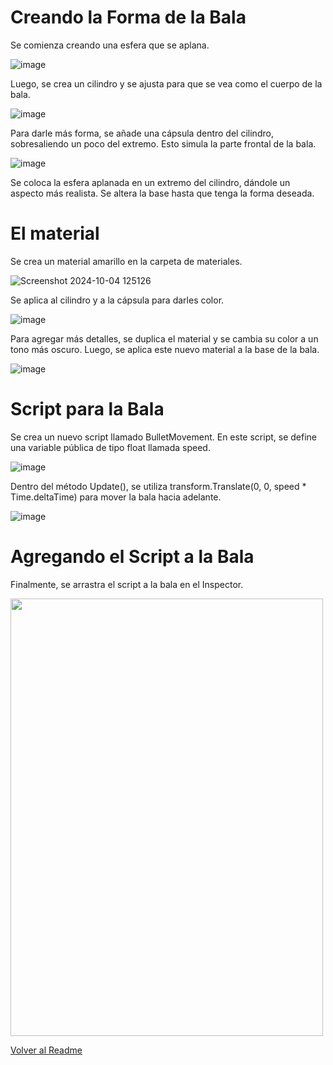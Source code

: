 # Creando la Forma de la Bala
Se comienza creando una esfera que se aplana. 

![image](https://github.com/user-attachments/assets/544d9080-beba-400f-bc0f-49be08c730e4)

Luego, se crea un cilindro y se ajusta para que se vea como el cuerpo de la bala. 

![image](https://github.com/user-attachments/assets/31167a94-5a55-4147-97f4-dcd5ff442873)


Para darle más forma, se añade una cápsula dentro del cilindro, sobresaliendo un poco del extremo.
Esto simula la parte frontal de la bala.

![image](https://github.com/user-attachments/assets/2177759f-ee77-4a94-8a0a-4c75ee51e942)


Se coloca la esfera aplanada en un extremo del cilindro, dándole un aspecto más realista. Se altera la base hasta que tenga la forma deseada.

# El material
Se crea un material amarillo en la carpeta de materiales. 

![Screenshot 2024-10-04 125126](https://github.com/user-attachments/assets/08e5a30d-413f-430b-9ff3-44124f0dfc31)

Se aplica al cilindro y a la cápsula para darles color.

![image](https://github.com/user-attachments/assets/05172709-8561-405a-8d7c-ce958ba8e644)

Para agregar más detalles, se duplica el material y se cambia su color a un tono más oscuro.
Luego, se aplica este nuevo material a la base de la bala.

![image](https://github.com/user-attachments/assets/ead202fd-080c-444f-b7e4-22feb1ca303f)

# Script para la Bala
Se crea un nuevo script llamado BulletMovement. En este script, se define una variable pública de tipo float llamada speed.

![image](https://github.com/user-attachments/assets/ac8f746f-da8e-4b25-9fae-1e3ae6107d8b)

Dentro del método Update(), se utiliza transform.Translate(0, 0, speed * Time.deltaTime) para mover la bala hacia adelante.

![image](https://github.com/user-attachments/assets/00fdefa9-9712-4096-814c-34efaab7caf5)

# Agregando el Script a la Bala
Finalmente, se arrastra el script a la bala en el Inspector. 

<p align>
   <img src="https://github.com/user-attachments/assets/462d5113-b26e-4c0a-b7be-44b051a2bc72" height="700" width="500" />
</p>

[Volver al Readme](README.md)




